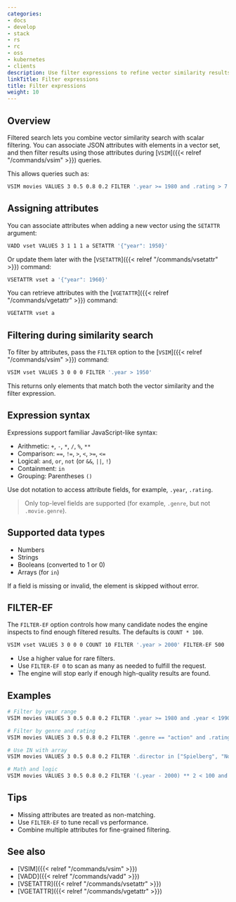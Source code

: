 ```yaml
---
categories:
- docs
- develop
- stack
- rs
- rc
- oss
- kubernetes
- clients
description: Use filter expressions to refine vector similarity results with Redis vector sets
linkTitle: Filter expressions
title: Filter expressions
weight: 10
---
```


## Overview

Filtered search lets you combine vector similarity search with scalar filtering. You can associate JSON attributes with elements in a vector set, and then filter results using those attributes during [`VSIM`]({{< relref "/commands/vsim" >}}) queries.

This allows queries such as:

```bash
VSIM movies VALUES 3 0.5 0.8 0.2 FILTER '.year >= 1980 and .rating > 7'
```

## Assigning attributes

You can associate attributes when adding a new vector using the `SETATTR` argument:

```bash
VADD vset VALUES 3 1 1 1 a SETATTR '{"year": 1950}'
```

Or update them later with the [`VSETATTR`]({{< relref "/commands/vsetattr" >}}) command:

```bash
VSETATTR vset a '{"year": 1960}'
```

You can retrieve attributes with the [`VGETATTR`]({{< relref "/commands/vgetattr" >}}) command:

```bash
VGETATTR vset a
```

## Filtering during similarity search

To filter by attributes, pass the `FILTER` option to the [`VSIM`]({{< relref "/commands/vsim" >}}) command:

```bash
VSIM vset VALUES 3 0 0 0 FILTER '.year > 1950'
```

This returns only elements that match both the vector similarity and the filter expression.

## Expression syntax

Expressions support familiar JavaScript-like syntax:

- Arithmetic: `+`, `-`, `*`, `/`, `%`, `**`
- Comparison: `==`, `!=`, `>`, `<`, `>=`, `<=`
- Logical: `and`, `or`, `not` (or `&&`, `||`, `!`)
- Containment: `in`
- Grouping: Parentheses `()`

Use dot notation to access attribute fields, for example, `.year`, `.rating`.

> Only top-level fields are supported (for example, `.genre`, but not `.movie.genre`).

## Supported data types

- Numbers
- Strings
- Booleans (converted to 1 or 0)
- Arrays (for `in`)

If a field is missing or invalid, the element is skipped without error.

## FILTER-EF

The `FILTER-EF` option controls how many candidate nodes the engine inspects to find enough filtered results. The defaults is `COUNT * 100`.

```bash
VSIM vset VALUES 3 0 0 0 COUNT 10 FILTER '.year > 2000' FILTER-EF 500
```

- Use a higher value for rare filters.
- Use `FILTER-EF 0` to scan as many as needed to fulfill the request.
- The engine will stop early if enough high-quality results are found.

## Examples

```bash
# Filter by year range
VSIM movies VALUES 3 0.5 0.8 0.2 FILTER '.year >= 1980 and .year < 1990'

# Filter by genre and rating
VSIM movies VALUES 3 0.5 0.8 0.2 FILTER '.genre == "action" and .rating > 8.0'

# Use IN with array
VSIM movies VALUES 3 0.5 0.8 0.2 FILTER '.director in ["Spielberg", "Nolan"]'

# Math and logic
VSIM movies VALUES 3 0.5 0.8 0.2 FILTER '(.year - 2000) ** 2 < 100 and .rating / 2 > 4'
```

## Tips

- Missing attributes are treated as non-matching.
- Use `FILTER-EF` to tune recall vs performance.
- Combine multiple attributes for fine-grained filtering.

## See also

- [VSIM]({{< relref "/commands/vsim" >}})
- [VADD]({{< relref "/commands/vadd" >}})
- [VSETATTR]({{< relref "/commands/vsetattr" >}})
- [VGETATTR]({{< relref "/commands/vgetattr" >}})